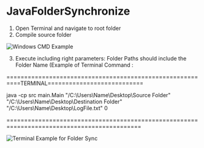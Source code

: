 # JavaFolderSynchronize

1. Open Terminal and navigate to root folder
2. Compile source folder

![Windows CMD Example](https://github.com/sto-yan06/JavaFolderSynchronize/assets/116439554/fcbfa471-a642-4c92-888d-51c7295ef899)

3.  Execute including right parameters:
Folder Paths should include the Folder Name (Example of Terminal Command :

==========================================================TERMINAL===========================

java -cp src main.Main "/C:\Users\Name\Desktop\Source Folder" "/C:\Users\Name\Desktop\Destination Folder" "/C:\Users\Name\Desktop\LogFile.txt" 0

============================================================================================


![Terminal Example for Folder Sync](https://github.com/sto-yan06/JavaFolderSynchronize/assets/116439554/0ab6f8ad-1f28-43ed-80a6-ee7e5e38a202)
